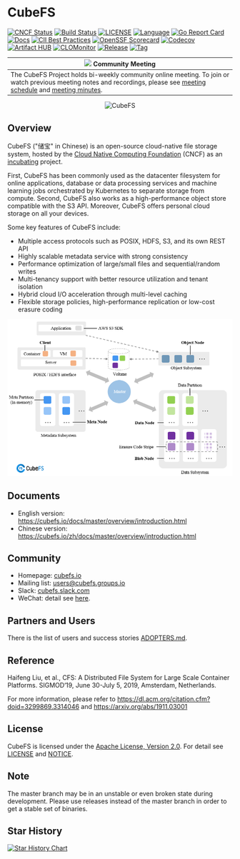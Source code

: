 # CubeFS

[![CNCF Status](https://img.shields.io/badge/cncf%20status-incubating-blue.svg)](https://www.cncf.io/projects)
[![Build Status](https://github.com/cubefs/cubefs/actions/workflows/ci.yml/badge.svg)](https://github.com/cubefs/cubefs/actions/workflows/ci.yml)
[![LICENSE](https://img.shields.io/github/license/cubefs/cubefs.svg)](https://github.com/cubefs/cubefs/blob/master/LICENSE)
[![Language](https://img.shields.io/badge/Language-Go-blue.svg)](https://golang.org/)
[![Go Report Card](https://goreportcard.com/badge/github.com/cubefs/cubefs)](https://goreportcard.com/report/github.com/cubefs/cubefs)
[![Docs](https://img.shields.io/badge/docs-latest-green.svg)](https://cubefs.io/docs/master/overview/introduction.html)
[![CII Best Practices](https://bestpractices.coreinfrastructure.org/projects/2761/badge)](https://bestpractices.coreinfrastructure.org/projects/2761)
[![OpenSSF Scorecard](https://api.securityscorecards.dev/projects/github.com/cubefs/cubefs/badge)](https://securityscorecards.dev/viewer/?uri=github.com/cubefs/cubefs)
[![Codecov](https://img.shields.io/codecov/c/github/cubefs/cubefs?style=flat-square&logo=codecov)](https://codecov.io/gh/cubefs/cubefs)
[![Artifact HUB](https://img.shields.io/endpoint?url=https://artifacthub.io/badge/repository/cubefs)](https://artifacthub.io/packages/helm/cubefs/cubefs)
[![CLOMonitor](https://img.shields.io/endpoint?url=https://clomonitor.io/api/projects/cncf/chubao-fs/badge)](https://clomonitor.io/projects/cncf/chubao-fs)
[![Release](https://img.shields.io/github/v/release/cubefs/cubefs.svg?color=161823&style=flat-square&logo=smartthings)](https://github.com/cubefs/cubefs/releases)
[![Tag](https://img.shields.io/github/v/tag/cubefs/cubefs.svg?color=ee8936&logo=fitbit&style=flat-square)](https://github.com/cubefs/cubefs/tags)

|<img src="https://user-images.githubusercontent.com/5708406/91202310-31eaab80-e734-11ea-84fc-c1b1882ae71c.png" height="24"/>&nbsp;Community Meeting|
|------------------|
| The CubeFS Project holds bi-weekly community online meeting. To join or watch previous meeting notes and recordings, please see [meeting schedule](https://github.com/cubefs/community/wiki/Meeting-Schedule) and [meeting minutes](https://github.com/cubefs/community/wiki/Meeting-Agenda-and-Notes). |


<div width="100%" style="text-align:center;"><img alt="CubeFS" src="https://user-images.githubusercontent.com/12113219/178886968-9513e51e-393b-4af1-bd90-189593ee2012.png" height="200"/></div>


## Overview

CubeFS ("储宝" in Chinese) is an open-source cloud-native file storage system, hosted by the [Cloud Native Computing Foundation](https://cncf.io) (CNCF) as an [incubating](https://www.cncf.io/projects/) project.

First, CubeFS has been commonly used as the datacenter filesystem for online applications, database or data processing services and machine learning jobs orchestrated by Kubernetes to separate storage from compute. Second, CubeFS also works as a high-performance object store compatible with the S3 API. Moreover, CubeFS offers personal cloud storage on all your devices. 

Some key features of CubeFS include:

- Multiple access protocols such as POSIX, HDFS, S3, and its own REST API
- Highly scalable metadata service with strong consistency  
- Performance optimization of large/small files and sequential/random writes
- Multi-tenancy support with better resource utilization and tenant isolation
- Hybrid cloud I/O acceleration through multi-level caching
- Flexible storage policies, high-performance replication or low-cost erasure coding


<div width="100%" style="text-align:center;"><img alt="CubeFS Architecture" src="https://raw.githubusercontent.com/cubefs/cubefs/master/docs/source/pic/cfs-arch-ec.png"/></div>

## Documents

- English version: https://cubefs.io/docs/master/overview/introduction.html
- Chinese version: https://cubefs.io/zh/docs/master/overview/introduction.html

## Community

- Homepage: [cubefs.io](https://cubefs.io/)
- Mailing list: users@cubefs.groups.io
- Slack: [cubefs.slack.com](https://cubefs.slack.com/)
- WeChat: detail see [here](https://github.com/cubefs/cubefs/issues/604).

## Partners and Users

There is the list of users and success stories [ADOPTERS.md](ADOPTERS.md).

## Reference

Haifeng Liu, et al., CFS: A Distributed File System for Large Scale Container Platforms. SIGMOD‘19, June 30-July 5, 2019, Amsterdam, Netherlands. 

For more information, please refer to https://dl.acm.org/citation.cfm?doid=3299869.3314046 and https://arxiv.org/abs/1911.03001


## License

CubeFS is licensed under the [Apache License, Version 2.0](http://www.apache.org/licenses/LICENSE-2.0).
For detail see [LICENSE](LICENSE) and [NOTICE](NOTICE).

## Note

The master branch may be in an unstable or even broken state during development. Please use releases instead of the master branch in order to get a stable set of binaries.

## Star History

[![Star History Chart](https://api.star-history.com/svg?repos=cubefs/cubefs&type=Date)](https://star-history.com/#cubefs/cubefs&Date)
